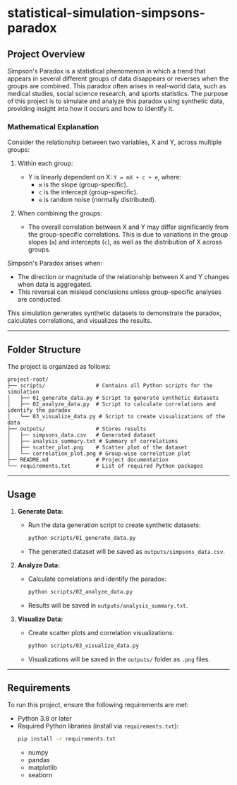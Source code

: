 # statistical-simulation-simpsons-paradox

## Project Overview

Simpson's Paradox is a statistical phenomenon in which a trend that appears in several different groups of data disappears or reverses when the groups are combined. This paradox often arises in real-world data, such as medical studies, social science research, and sports statistics. The purpose of this project is to simulate and analyze this paradox using synthetic data, providing insight into how it occurs and how to identify it.

### Mathematical Explanation

Consider the relationship between two variables, X and Y, across multiple groups:

1. Within each group:
   - Y is linearly dependent on X: `Y = mX + c + e`, where:
     - `m` is the slope (group-specific).
     - `c` is the intercept (group-specific).
     - `e` is random noise (normally distributed).

2. When combining the groups:
   - The overall correlation between X and Y may differ significantly from the group-specific correlations. This is due to variations in the group slopes (`m`) and intercepts (`c`), as well as the distribution of X across groups.

Simpson's Paradox arises when:
- The direction or magnitude of the relationship between X and Y changes when data is aggregated.
- This reversal can mislead conclusions unless group-specific analyses are conducted.

This simulation generates synthetic datasets to demonstrate the paradox, calculates correlations, and visualizes the results.

---

## Folder Structure

The project is organized as follows:

```
project-root/
├── scripts/                # Contains all Python scripts for the simulation
│   ├── 01_generate_data.py # Script to generate synthetic datasets
│   ├── 02_analyze_data.py  # Script to calculate correlations and identify the paradox
│   └── 03_visualize_data.py # Script to create visualizations of the data
├── outputs/                # Stores results
│   ├── simpsons_data.csv   # Generated dataset
│   ├── analysis_summary.txt # Summary of correlations
│   ├── scatter_plot.png    # Scatter plot of the dataset
│   └── correlation_plot.png # Group-wise correlation plot
├── README.md               # Project documentation
└── requirements.txt        # List of required Python packages
```

---

## Usage

1. **Generate Data:**
   - Run the data generation script to create synthetic datasets:
     ```bash
     python scripts/01_generate_data.py
     ```
   - The generated dataset will be saved as `outputs/simpsons_data.csv`.

2. **Analyze Data:**
   - Calculate correlations and identify the paradox:
     ```bash
     python scripts/02_analyze_data.py
     ```
   - Results will be saved in `outputs/analysis_summary.txt`.

3. **Visualize Data:**
   - Create scatter plots and correlation visualizations:
     ```bash
     python scripts/03_visualize_data.py
     ```
   - Visualizations will be saved in the `outputs/` folder as `.png` files.

---

## Requirements

To run this project, ensure the following requirements are met:

- Python 3.8 or later
- Required Python libraries (install via `requirements.txt`):
  ```bash
  pip install -r requirements.txt
  ```
  - numpy
  - pandas
  - matplotlib
  - seaborn